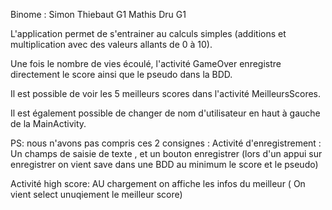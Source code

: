 Binome : Simon Thiebaut G1
         Mathis Dru G1

L'application permet de s'entrainer au calculs simples (additions et multiplication avec des valeurs allants de 0 à 10).

Une fois le nombre de vies écoulé, l'activité GameOver enregistre directement le score ainsi que le pseudo dans la BDD.

Il est possible de voir les 5 meilleurs scores dans l'activité MeilleursScores.

Il est également possible de changer de nom d'utilisateur en haut à gauche de la MainActivity.

PS: nous n'avons pas compris ces 2 consignes : 
Activité d'enregistrement :
Un champs de saisie de texte , et un bouton enregistrer (lors d'un appui sur enregistrer on vient save dans une BDD au minimum le score et le pseudo)

Activité high score:
AU chargement on affiche les infos du meilleur ( On vient select unuqiement le meilleur score)